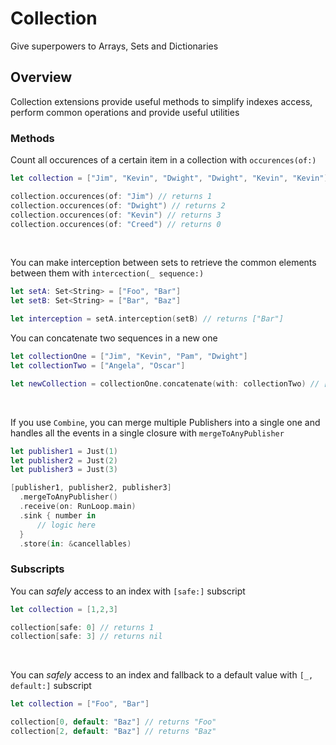 # Collection

Give superpowers to Arrays, Sets and Dictionaries

## Overview

Collection extensions provide useful methods to simplify indexes access, perform common operations and provide useful utilities

### Methods

Count all occurences of a certain item in a collection with `occurences(of:)`

```swift
let collection = ["Jim", "Kevin", "Dwight", "Dwight", "Kevin", "Kevin"]

collection.occurences(of: "Jim") // returns 1
collection.occurences(of: "Dwight") // returns 2
collection.occurences(of: "Kevin") // returns 3
collection.occurences(of: "Creed") // returns 0
```
 

You can make interception between sets to retrieve the common elements between them with `intercection(_ sequence:)`

```swift
let setA: Set<String> = ["Foo", "Bar"]
let setB: Set<String> = ["Bar", "Baz"]

let interception = setA.interception(setB) // returns ["Bar"]
```

You can concatenate two sequences in a new one 

```swift 
let collectionOne = ["Jim", "Kevin", "Pam", "Dwight"]
let collectionTwo = ["Angela", "Oscar"]

let newCollection = collectionOne.concatenate(with: collectionTwo) // ["Jim", "Kevin", "Pam", "Dwight", "Angela", "Oscar"] 
```
 

If you use `Combine`, you can merge multiple Publishers into a single one and handles all the events in a single closure with `mergeToAnyPublisher`

```swift
let publisher1 = Just(1)
let publisher2 = Just(2)
let publisher3 = Just(3)

[publisher1, publisher2, publisher3]
  .mergeToAnyPublisher()
  .receive(on: RunLoop.main)
  .sink { number in
      // logic here
  }
  .store(in: &cancellables)
```

### Subscripts

You can _safely_ access to an index with `[safe:]` subscript

```swift
let collection = [1,2,3]

collection[safe: 0] // returns 1
collection[safe: 3] // returns nil
```

 

You can _safely_ access to an index and fallback to a default value with `[_, default:]` subscript

```swift
let collection = ["Foo", "Bar"]

collection[0, default: "Baz"] // returns "Foo"
collection[2, default: "Baz"] // returns "Baz"
```
